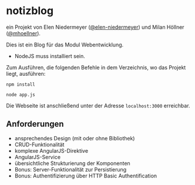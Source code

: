 # notizblog
ein Projekt von Elen Niedermeyer ([@elen-niedermeyer](https://github.com/elen-niedermeyer)) und Milan Höllner ([@mhoellner](https://github.com/mhoellner)).

Dies ist ein Blog für das Modul Webentwicklung.

- NodeJS muss installiert sein.

Zum Ausführen, die folgenden Befehle in dem Verzeichnis, wo das Projekt liegt, ausführen:

`npm install`

`node app.js`

Die Webseite ist anschließend unter der Adresse `localhost:3000` erreichbar.

## Anforderungen

- ansprechendes Design (mit oder ohne Bibliothek)
- CRUD-Funktionalität
- komplexe AngularJS-Direktive
- AngularJS-Service
- übersichtliche Strukturierung der Komponenten
- Bonus: Server-Funktionalität zur Persistierung
- Bonus: Authentifizierung über HTTP Basic Authentification